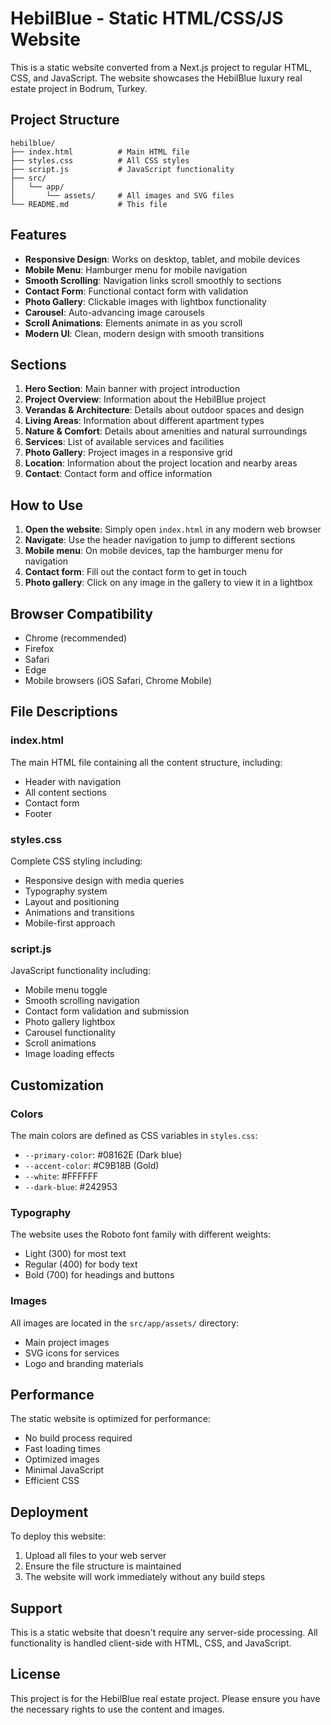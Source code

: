 # HebilBlue - Static HTML/CSS/JS Website

This is a static website converted from a Next.js project to regular HTML, CSS, and JavaScript. The website showcases the HebilBlue luxury real estate project in Bodrum, Turkey.

## Project Structure

```
hebilblue/
├── index.html          # Main HTML file
├── styles.css          # All CSS styles
├── script.js           # JavaScript functionality
├── src/
│   └── app/
│       └── assets/     # All images and SVG files
└── README.md           # This file
```

## Features

- **Responsive Design**: Works on desktop, tablet, and mobile devices
- **Mobile Menu**: Hamburger menu for mobile navigation
- **Smooth Scrolling**: Navigation links scroll smoothly to sections
- **Contact Form**: Functional contact form with validation
- **Photo Gallery**: Clickable images with lightbox functionality
- **Carousel**: Auto-advancing image carousels
- **Scroll Animations**: Elements animate in as you scroll
- **Modern UI**: Clean, modern design with smooth transitions

## Sections

1. **Hero Section**: Main banner with project introduction
2. **Project Overview**: Information about the HebilBlue project
3. **Verandas & Architecture**: Details about outdoor spaces and design
4. **Living Areas**: Information about different apartment types
5. **Nature & Comfort**: Details about amenities and natural surroundings
6. **Services**: List of available services and facilities
7. **Photo Gallery**: Project images in a responsive grid
8. **Location**: Information about the project location and nearby areas
9. **Contact**: Contact form and office information

## How to Use

1. **Open the website**: Simply open `index.html` in any modern web browser
2. **Navigate**: Use the header navigation to jump to different sections
3. **Mobile menu**: On mobile devices, tap the hamburger menu for navigation
4. **Contact form**: Fill out the contact form to get in touch
5. **Photo gallery**: Click on any image in the gallery to view it in a lightbox

## Browser Compatibility

- Chrome (recommended)
- Firefox
- Safari
- Edge
- Mobile browsers (iOS Safari, Chrome Mobile)

## File Descriptions

### index.html
The main HTML file containing all the content structure, including:
- Header with navigation
- All content sections
- Contact form
- Footer

### styles.css
Complete CSS styling including:
- Responsive design with media queries
- Typography system
- Layout and positioning
- Animations and transitions
- Mobile-first approach

### script.js
JavaScript functionality including:
- Mobile menu toggle
- Smooth scrolling navigation
- Contact form validation and submission
- Photo gallery lightbox
- Carousel functionality
- Scroll animations
- Image loading effects

## Customization

### Colors
The main colors are defined as CSS variables in `styles.css`:
- `--primary-color`: #08162E (Dark blue)
- `--accent-color`: #C9B18B (Gold)
- `--white`: #FFFFFF
- `--dark-blue`: #242953

### Typography
The website uses the Roboto font family with different weights:
- Light (300) for most text
- Regular (400) for body text
- Bold (700) for headings and buttons

### Images
All images are located in the `src/app/assets/` directory:
- Main project images
- SVG icons for services
- Logo and branding materials

## Performance

The static website is optimized for performance:
- No build process required
- Fast loading times
- Optimized images
- Minimal JavaScript
- Efficient CSS

## Deployment

To deploy this website:
1. Upload all files to your web server
2. Ensure the file structure is maintained
3. The website will work immediately without any build steps

## Support

This is a static website that doesn't require any server-side processing. All functionality is handled client-side with HTML, CSS, and JavaScript.

## License

This project is for the HebilBlue real estate project. Please ensure you have the necessary rights to use the content and images.
